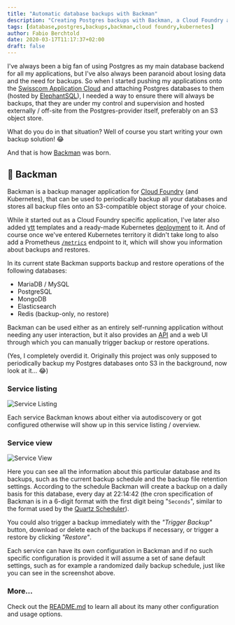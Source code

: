 ```yaml
---
title: "Automatic database backups with Backman"
description: "Creating Postgres backups with Backman, a Cloud Foundry application that can backup and restore your databases"
tags: [database,postgres,backups,backman,cloud foundry,kubernetes]
author: Fabio Berchtold
date: 2020-03-17T11:17:37+02:00
draft: false
---
```


I've always been a big fan of using Postgres as my main database backend for all my applications, but I've also always been paranoid about losing data and the need for backups. So when I started pushing my applications onto the [Swisscom Application Cloud](http://developer.swisscom.com/) and attaching Postgres databases to them (hosted by [ElephantSQL](https://www.elephantsql.com/)), I needed a way to ensure there will always be backups, that they are under my control and supervision and hosted externally / off-site from the Postgres-provider itself, preferably on an S3 object store.

What do you do in that situation? Well of course you start writing your own backup solution! 😂

And that is how [Backman](https://github.com/JamesClonk/backman) was born.

## 💽 Backman

Backman is a backup manager application for [Cloud Foundry](https://www.cloudfoundry.org/) (and Kubernetes), that can be used to periodically backup all your databases and stores all backup files onto an S3-compatible object storage of your choice.

While it started out as a Cloud Foundry specific application, I've later also added [ytt](https://github.com/vmware-tanzu/carvel-ytt) templates and a ready-made Kubernetes [deployment](https://github.com/swisscom/backman/blob/master/kubernetes/example/deploy.yml) to it.
And of course once we've entered Kubernetes territory it didn't take long to also add a Prometheus [`/metrics`](https://github.com/JamesClonk/backman/blob/master/README.md#metrics) endpoint to it, which will show you information about backups and restores.

In its current state Backman supports backup and restore operations of the following databases:
- MariaDB / MySQL
- PostgreSQL
- MongoDB
- Elasticsearch
- Redis (backup-only, no restore)

Backman can be used either as an entirely self-running application without needing any user interaction, but it also provides an [API](https://petstore.swagger.io/?url=https://raw.githubusercontent.com/JamesClonk/backman/master/swagger.yml) and a web UI through which you can manually trigger backup or restore operations.

(Yes, I completely overdid it. Originally this project was only supposed to periodically backup my Postgres databases onto S3 in the background, now look at it... 😂)

### Service listing

![Service Listing](https://raw.githubusercontent.com/JamesClonk/backman/master/static/images/backman_services_listing.png)

Each service Backman knows about either via autodiscovery or got configured otherwise will show up in this service listing / overview.

### Service view

![Service View](https://raw.githubusercontent.com/JamesClonk/backman/master/static/images/backman_service_view.png)

Here you can see all the information about this particular database and its backups, such as the current backup schedule and the backup file retention settings. According to the schedule Backman will create a backup on a daily basis for this database, every day at 22:14:42 (the cron specification of Backman is in a 6-digit format with the first digit being "`Seconds`", similar to the format used by the [Quartz Scheduler](http://www.quartz-scheduler.org/documentation/quartz-2.3.0/tutorials/tutorial-lesson-06.html)).

You could also trigger a backup immediately with the *"Trigger Backup"* button, download or delete each of the backups if necessary, or trigger a restore by clicking *"Restore"*.

Each service can have its own configuration in Backman and if no such specific configuration is provided it will assume a set of sane default settings, such as for example a randomized daily backup schedule, just like you can see in the screenshot above.

### More...

Check out the [README.md](https://github.com/JamesClonk/backman/blob/master/README.md) to learn all about its many other configuration and usage options.
